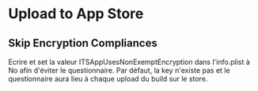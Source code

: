 #  Upload to App Store

## Skip Encryption Compliances

Ecrire et set la valeur ITSAppUsesNonExemptEncryption dans l'info.plist à No afin d'éviter le questionnaire.
Par défaut, la key n'existe pas et le questionnaire aura lieu à chaque upload du build sur le store.

